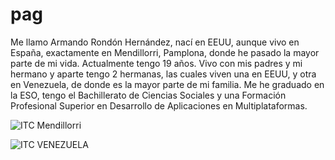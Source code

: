 # pag
Me llamo Armando Rondón Hernández, nací en EEUU, aunque vivo en España, exactamente en Mendillorri, Pamplona, donde he pasado la mayor parte de mi vida. Actualmente tengo 19 años. Vivo con mis padres y mi hermano y aparte tengo 2 hermanas, las cuales viven una en EEUU, y otra en Venezuela, de donde es la mayor parte de mi familia.
Me he graduado en la ESO, tengo el Bachillerato de Ciencias Sociales y una Formación Profesional Superior en Desarrollo de Aplicaciones en Multiplataformas.

![ITC Mendillorri](https://fotos02.noticiasdenavarra.com/2020/07/22/690x278/mendillorri-1.jpg)



![ITC VENEZUELA](https://miro.medium.com/max/2504/1*mUA0mDRt_rc0XTgIltGf4w.jpeg)
